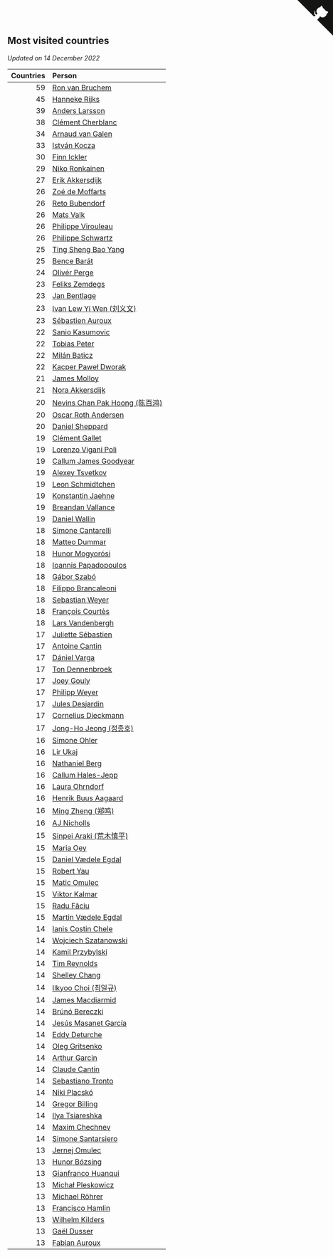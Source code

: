 ## Most visited countries

*Updated on 14 December 2022*

| Countries | Person |
| ---: | :--- |
| 59 | [Ron van Bruchem](https://www.worldcubeassociation.org/persons/2003BRUC01) |
| 45 | [Hanneke Rijks](https://www.worldcubeassociation.org/persons/2008RIJK01) |
| 39 | [Anders Larsson](https://www.worldcubeassociation.org/persons/2003LARS01) |
| 38 | [Clément Cherblanc](https://www.worldcubeassociation.org/persons/2014CHER05) |
| 34 | [Arnaud van Galen](https://www.worldcubeassociation.org/persons/2006GALE01) |
| 33 | [István Kocza](https://www.worldcubeassociation.org/persons/2005KOCZ01) |
| 30 | [Finn Ickler](https://www.worldcubeassociation.org/persons/2012ICKL01) |
| 29 | [Niko Ronkainen](https://www.worldcubeassociation.org/persons/2010RONK01) |
| 27 | [Erik Akkersdijk](https://www.worldcubeassociation.org/persons/2005AKKE01) |
| 26 | [Zoé de Moffarts](https://www.worldcubeassociation.org/persons/2010MOFF02) |
| 26 | [Reto Bubendorf](https://www.worldcubeassociation.org/persons/2012BUBE01) |
| 26 | [Mats Valk](https://www.worldcubeassociation.org/persons/2007VALK01) |
| 26 | [Philippe Virouleau](https://www.worldcubeassociation.org/persons/2008VIRO01) |
| 26 | [Philippe Schwartz](https://www.worldcubeassociation.org/persons/2018SCHW02) |
| 25 | [Ting Sheng Bao Yang](https://www.worldcubeassociation.org/persons/2008BAOY01) |
| 25 | [Bence Barát](https://www.worldcubeassociation.org/persons/2008BARA01) |
| 24 | [Olivér Perge](https://www.worldcubeassociation.org/persons/2007PERG01) |
| 23 | [Feliks Zemdegs](https://www.worldcubeassociation.org/persons/2009ZEMD01) |
| 23 | [Jan Bentlage](https://www.worldcubeassociation.org/persons/2010BENT01) |
| 23 | [Ivan Lew Yi Wen (刘义文)](https://www.worldcubeassociation.org/persons/2012WENI01) |
| 23 | [Sébastien Auroux](https://www.worldcubeassociation.org/persons/2008AURO01) |
| 22 | [Sanio Kasumovic](https://www.worldcubeassociation.org/persons/2009KASU01) |
| 22 | [Tobias Peter](https://www.worldcubeassociation.org/persons/2014PETE03) |
| 22 | [Milán Baticz](https://www.worldcubeassociation.org/persons/2005BATI01) |
| 22 | [Kacper Paweł Dworak](https://www.worldcubeassociation.org/persons/2020DWOR01) |
| 21 | [James Molloy](https://www.worldcubeassociation.org/persons/2011MOLL01) |
| 21 | [Nora Akkersdijk](https://www.worldcubeassociation.org/persons/2009CHRI03) |
| 20 | [Nevins Chan Pak Hoong (陈百鸿)](https://www.worldcubeassociation.org/persons/2010CHAN20) |
| 20 | [Oscar Roth Andersen](https://www.worldcubeassociation.org/persons/2008ANDE02) |
| 20 | [Daniel Sheppard](https://www.worldcubeassociation.org/persons/2009SHEP01) |
| 19 | [Clément Gallet](https://www.worldcubeassociation.org/persons/2004GALL02) |
| 19 | [Lorenzo Vigani Poli](https://www.worldcubeassociation.org/persons/2007POLI01) |
| 19 | [Callum James Goodyear](https://www.worldcubeassociation.org/persons/2012GOOD02) |
| 19 | [Alexey Tsvetkov](https://www.worldcubeassociation.org/persons/2017TSVE02) |
| 19 | [Leon Schmidtchen](https://www.worldcubeassociation.org/persons/2010SCHM01) |
| 19 | [Konstantin Jaehne](https://www.worldcubeassociation.org/persons/2015JAEH01) |
| 19 | [Breandan Vallance](https://www.worldcubeassociation.org/persons/2007VALL01) |
| 19 | [Daniel Wallin](https://www.worldcubeassociation.org/persons/2013WALL03) |
| 18 | [Simone Cantarelli](https://www.worldcubeassociation.org/persons/2012CANT02) |
| 18 | [Matteo Dummar](https://www.worldcubeassociation.org/persons/2017DUMM01) |
| 18 | [Hunor Mogyorósi](https://www.worldcubeassociation.org/persons/2015MOGY01) |
| 18 | [Ioannis Papadopoulos](https://www.worldcubeassociation.org/persons/2013PAPA01) |
| 18 | [Gábor Szabó](https://www.worldcubeassociation.org/persons/2005SZAB02) |
| 18 | [Filippo Brancaleoni](https://www.worldcubeassociation.org/persons/2008BRAN01) |
| 18 | [Sebastian Weyer](https://www.worldcubeassociation.org/persons/2010WEYE02) |
| 18 | [François Courtès](https://www.worldcubeassociation.org/persons/2008COUR01) |
| 18 | [Lars Vandenbergh](https://www.worldcubeassociation.org/persons/2003VAND01) |
| 17 | [Juliette Sébastien](https://www.worldcubeassociation.org/persons/2014SEBA01) |
| 17 | [Antoine Cantin](https://www.worldcubeassociation.org/persons/2010CANT02) |
| 17 | [Dániel Varga](https://www.worldcubeassociation.org/persons/2008VARG01) |
| 17 | [Ton Dennenbroek](https://www.worldcubeassociation.org/persons/2003DENN01) |
| 17 | [Joey Gouly](https://www.worldcubeassociation.org/persons/2007GOUL01) |
| 17 | [Philipp Weyer](https://www.worldcubeassociation.org/persons/2010WEYE01) |
| 17 | [Jules Desjardin](https://www.worldcubeassociation.org/persons/2010DESJ01) |
| 17 | [Cornelius Dieckmann](https://www.worldcubeassociation.org/persons/2009DIEC01) |
| 17 | [Jong-Ho Jeong (정종호)](https://www.worldcubeassociation.org/persons/2008JONG03) |
| 16 | [Simone Ohler](https://www.worldcubeassociation.org/persons/2014OHLE01) |
| 16 | [Lir Ukaj](https://www.worldcubeassociation.org/persons/2016UKAJ01) |
| 16 | [Nathaniel Berg](https://www.worldcubeassociation.org/persons/2012BERG04) |
| 16 | [Callum Hales-Jepp](https://www.worldcubeassociation.org/persons/2012HALE01) |
| 16 | [Laura Ohrndorf](https://www.worldcubeassociation.org/persons/2009OHRN01) |
| 16 | [Henrik Buus Aagaard](https://www.worldcubeassociation.org/persons/2006BUUS01) |
| 16 | [Ming Zheng (郑鸣)](https://www.worldcubeassociation.org/persons/2009ZHEN11) |
| 16 | [AJ Nicholls](https://www.worldcubeassociation.org/persons/2015NICH04) |
| 15 | [Sinpei Araki (荒木慎平)](https://www.worldcubeassociation.org/persons/2006ARAK01) |
| 15 | [Maria Oey](https://www.worldcubeassociation.org/persons/2007OEYM01) |
| 15 | [Daniel Vædele Egdal](https://www.worldcubeassociation.org/persons/2013EGDA01) |
| 15 | [Robert Yau](https://www.worldcubeassociation.org/persons/2009YAUR01) |
| 15 | [Matic Omulec](https://www.worldcubeassociation.org/persons/2010OMUL02) |
| 15 | [Viktor Kalmar](https://www.worldcubeassociation.org/persons/2011KALM01) |
| 15 | [Radu Făciu](https://www.worldcubeassociation.org/persons/2009FACI01) |
| 15 | [Martin Vædele Egdal](https://www.worldcubeassociation.org/persons/2013EGDA02) |
| 14 | [Ianis Costin Chele](https://www.worldcubeassociation.org/persons/2021CHEL01) |
| 14 | [Wojciech Szatanowski](https://www.worldcubeassociation.org/persons/2011SZAT01) |
| 14 | [Kamil Przybylski](https://www.worldcubeassociation.org/persons/2016PRZY01) |
| 14 | [Tim Reynolds](https://www.worldcubeassociation.org/persons/2005REYN01) |
| 14 | [Shelley Chang](https://www.worldcubeassociation.org/persons/2004CHAN04) |
| 14 | [Ilkyoo Choi (최일규)](https://www.worldcubeassociation.org/persons/2008CHOI04) |
| 14 | [James Macdiarmid](https://www.worldcubeassociation.org/persons/2015MACD03) |
| 14 | [Brúnó Bereczki](https://www.worldcubeassociation.org/persons/2008BERE01) |
| 14 | [Jesús Masanet García](https://www.worldcubeassociation.org/persons/2004MASA01) |
| 14 | [Eddy Deturche](https://www.worldcubeassociation.org/persons/2014DETU01) |
| 14 | [Oleg Gritsenko](https://www.worldcubeassociation.org/persons/2011GRIT01) |
| 14 | [Arthur Garcin](https://www.worldcubeassociation.org/persons/2014GARC27) |
| 14 | [Claude Cantin](https://www.worldcubeassociation.org/persons/2012CANT01) |
| 14 | [Sebastiano Tronto](https://www.worldcubeassociation.org/persons/2011TRON02) |
| 14 | [Niki Placskó](https://www.worldcubeassociation.org/persons/2008PLAC01) |
| 14 | [Gregor Billing](https://www.worldcubeassociation.org/persons/2012BILL01) |
| 14 | [Ilya Tsiareshka](https://www.worldcubeassociation.org/persons/2012TERE01) |
| 14 | [Maxim Chechnev](https://www.worldcubeassociation.org/persons/2011CHEC01) |
| 14 | [Simone Santarsiero](https://www.worldcubeassociation.org/persons/2009SANT01) |
| 13 | [Jernej Omulec](https://www.worldcubeassociation.org/persons/2010OMUL01) |
| 13 | [Hunor Bózsing](https://www.worldcubeassociation.org/persons/2009BOZS01) |
| 13 | [Gianfranco Huanqui](https://www.worldcubeassociation.org/persons/2013HUAN29) |
| 13 | [Michał Pleskowicz](https://www.worldcubeassociation.org/persons/2009PLES01) |
| 13 | [Michael Röhrer](https://www.worldcubeassociation.org/persons/2009ROHR01) |
| 13 | [Francisco Hamlin](https://www.worldcubeassociation.org/persons/2012HAML01) |
| 13 | [Wilhelm Kilders](https://www.worldcubeassociation.org/persons/2010KILD02) |
| 13 | [Gaël Dusser](https://www.worldcubeassociation.org/persons/2007DUSS01) |
| 13 | [Fabian Auroux](https://www.worldcubeassociation.org/persons/2009AURO01) |


<a href="https://github.com/jonatanklosko/wca_statistics" class="github-corner" aria-label="View source on Github"><svg width="80" height="80" viewBox="0 0 250 250" style="fill:#151513; color:#fff; position: absolute; top: 0; border: 0; right: 0;" aria-hidden="true"><path d="M0,0 L115,115 L130,115 L142,142 L250,250 L250,0 Z"></path><path d="M128.3,109.0 C113.8,99.7 119.0,89.6 119.0,89.6 C122.0,82.7 120.5,78.6 120.5,78.6 C119.2,72.0 123.4,76.3 123.4,76.3 C127.3,80.9 125.5,87.3 125.5,87.3 C122.9,97.6 130.6,101.9 134.4,103.2" fill="currentColor" style="transform-origin: 130px 106px;" class="octo-arm"></path><path d="M115.0,115.0 C114.9,115.1 118.7,116.5 119.8,115.4 L133.7,101.6 C136.9,99.2 139.9,98.4 142.2,98.6 C133.8,88.0 127.5,74.4 143.8,58.0 C148.5,53.4 154.0,51.2 159.7,51.0 C160.3,49.4 163.2,43.6 171.4,40.1 C171.4,40.1 176.1,42.5 178.8,56.2 C183.1,58.6 187.2,61.8 190.9,65.4 C194.5,69.0 197.7,73.2 200.1,77.6 C213.8,80.2 216.3,84.9 216.3,84.9 C212.7,93.1 206.9,96.0 205.4,96.6 C205.1,102.4 203.0,107.8 198.3,112.5 C181.9,128.9 168.3,122.5 157.7,114.1 C157.9,116.9 156.7,120.9 152.7,124.9 L141.0,136.5 C139.8,137.7 141.6,141.9 141.8,141.8 Z" fill="currentColor" class="octo-body"></path></svg></a><style>.github-corner:hover .octo-arm{animation:octocat-wave 560ms ease-in-out}@keyframes octocat-wave{0%,100%{transform:rotate(0)}20%,60%{transform:rotate(-25deg)}40%,80%{transform:rotate(10deg)}}@media (max-width:500px){.github-corner:hover .octo-arm{animation:none}.github-corner .octo-arm{animation:octocat-wave 560ms ease-in-out}}</style>
